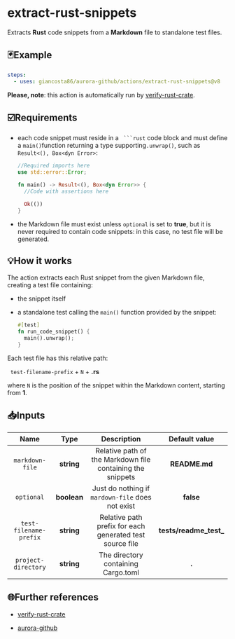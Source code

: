 # extract-rust-snippets

Extracts **Rust** code snippets from a **Markdown** file to standalone test files.

## 🃏Example

```yaml
steps:
  - uses: giancosta86/aurora-github/actions/extract-rust-snippets@v8
```

**Please, note**: this action is automatically run by [verify-rust-crate](../verify-rust-crate/README.md).

## ☑️Requirements

- each code snippet must reside in a ` ```rust` code block and must define a `main()`function returning a type supporting`.unwrap()`, such as `Result<(), Box<dyn Error>`:

  ```rust
  //Required imports here
  use std::error::Error;

  fn main() -> Result<(), Box<dyn Error>> {
    //Code with assertions here

    Ok(())
  }
  ```

- the Markdown file must exist unless `optional` is set to **true**, but it is never required to contain code snippets: in this case, no test file will be generated.

## 💡How it works

The action extracts each Rust snippet from the given Markdown file, creating a test file containing:

- the snippet itself

- a standalone test calling the `main()` function provided by the snippet:

  ```rust
  #[test]
  fn run_code_snippet() {
    main().unwrap();
  }
  ```

Each test file has this relative path:

` test-filename-prefix` + `N` + **.rs**

where `N` is the position of the snippet within the Markdown content, starting from **1**.

## 📥Inputs

|          Name          |    Type     |                        Description                         |      Default value      |
| :--------------------: | :---------: | :--------------------------------------------------------: | :---------------------: |
|    `markdown-file`     | **string**  | Relative path of the Markdown file containing the snippets |      **README.md**      |
|       `optional`       | **boolean** |      Just do nothing if `mardown-file` does not exist      |        **false**        |
| `test-filename-prefix` | **string**  |  Relative path prefix for each generated test source file  | **tests/readme_test\_** |
|  `project-directory`   | **string**  |            The directory containing Cargo.toml             |          **.**          |

## 🌐Further references

- [verify-rust-crate](../verify-rust-crate/README.md)

- [aurora-github](../../README.md)
